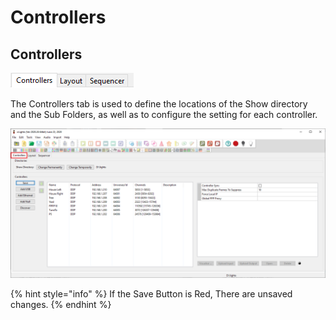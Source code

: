 # Controllers

## **Controllers**

![](<../../.gitbook/assets/image (583).png>)

The Controllers tab is used to define the locations of the Show directory and the Sub Folders, as well as to configure the setting for each controller.

![](<../../.gitbook/assets/image (135).png>)

{% hint style="info" %}
If the Save Button is Red, There are unsaved changes.
{% endhint %}
